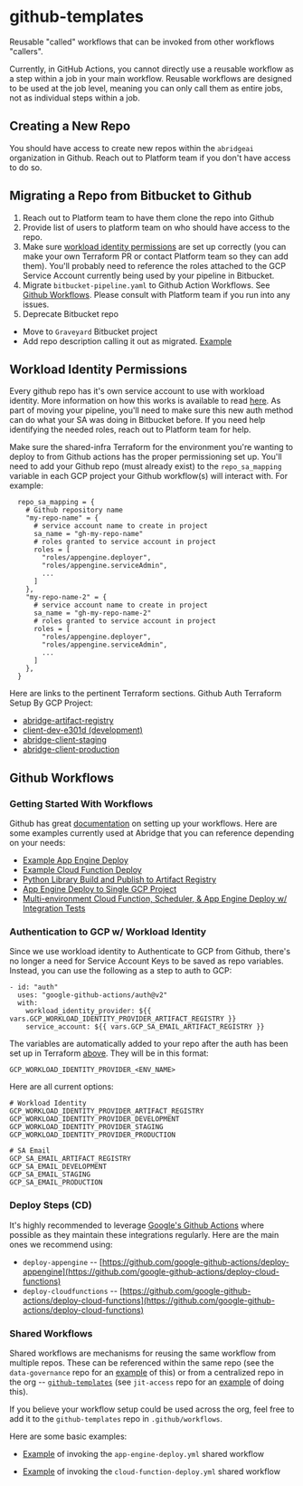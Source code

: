 # github-templates
Reusable "called" workflows that can be invoked from other workflows "callers". 

Currently, in GitHub Actions, you cannot directly use a reusable workflow as a step within a job in your main workflow. Reusable workflows are designed to be used at the job level, meaning you can only call them as entire jobs, not as individual steps within a job.

## Creating a New Repo 
You should have access to create new repos within the `abridgeai` organization in Github. Reach out to Platform team if you don't have access to do so. 

## Migrating a Repo from Bitbucket to Github

1. Reach out to Platform team to have them clone the repo into Github
2. Provide list of users to platform team on who should have access to the repo.
3. Make sure [workload identity permissions](#workload-identity-permissions) are set up correctly (you can make your own Terraform PR or contact Platform team so they can add them). You'll probably need to reference the roles attached to the GCP Service Account currently being used by your pipeline in Bitbucket.
4. Migrate `bitbucket-pipeline.yaml` to Github Action Workflows. See [Github Workflows](#github-workflows). Please consult with Platform team if you run into any issues.
5. Deprecate Bitbucket repo
  - Move to `Graveyard` Bitbucket project
  - Add repo description calling it out as migrated. [Example](https://bitbucket.org/abridge-ai/heimdall/src/main/)

## Workload Identity Permissions 

Every github repo has it's own service account to use with workload identity. More information on how this works is available to read [here](https://github.com/google-github-actions/auth?tab=readme-ov-file#workload-identity-federation-through-a-service-account). As part of moving your pipeline, you'll need to make sure this new auth method can do what your SA was doing in Bitbucket before. If you need help identifying the needed roles, reach out to Platform team for help. 

Make sure the shared-infra Terraform for the environment you're wanting to deploy to from Github actions has the proper permissioning set up. You'll need to add your Github repo (must already exist) to the `repo_sa_mapping` variable in each GCP project your Github workflow(s) will interact with. For example: 

```
  repo_sa_mapping = {
    # Github repository name
    "my-repo-name" = {
      # service account name to create in project
      sa_name = "gh-my-repo-name"
      # roles granted to service account in project
      roles = [
        "roles/appengine.deployer",
        "roles/appengine.serviceAdmin",
        ...
      ]
    },
    "my-repo-name-2" = {
      # service account name to create in project
      sa_name = "gh-my-repo-name-2"
      # roles granted to service account in project
      roles = [
        "roles/appengine.deployer",
        "roles/appengine.serviceAdmin",
        ...
      ]
    },
  }

```
Here are links to the pertinent Terraform sections. 
Github Auth Terraform Setup By GCP Project: 
- [abridge-artifact-registry](https://github.com/abridgeai/infrastructure/blob/4fd570ac41eb4022595227bf2bc179190e855308/tf-live/artifact-registry/shared-github-auth/terragrunt.hcl#L19)
- [client-dev-e301d (development)](https://github.com/abridgeai/infrastructure/blob/4fd570ac41eb4022595227bf2bc179190e855308/tf-live/development/shared-github-auth/terragrunt.hcl#L19)
- [abridge-client-staging](https://github.com/abridgeai/infrastructure/blob/4fd570ac41eb4022595227bf2bc179190e855308/tf-live/staging/shared-github-auth/terragrunt.hcl#L19)
- [abridge-client-production](https://github.com/abridgeai/infrastructure/blob/4fd570ac41eb4022595227bf2bc179190e855308/tf-live/production/shared-github-auth/terragrunt.hcl#L19)

## Github Workflows 

### Getting Started With Workflows

Github has great [documentation](https://docs.github.com/en/actions/using-workflows/about-workflows) on setting up your workflows. Here are some examples currently used at Abridge that you can reference depending on your needs: 
- [Example App Engine Deploy](https://github.com/abridgeai/github-templates/blob/main/examples/sample-app-engine-deploy.yml)
- [Example Cloud Function Deploy](https://github.com/abridgeai/github-templates/blob/main/examples/sample-app-engine-deploy.yml)
- [Python Library Build and Publish to Artifact Registry](https://github.com/abridgeai/heimdall/blob/main/.github/workflows/deploy.yml)
- [App Engine Deploy to Single GCP Project](https://github.com/abridgeai/jit-access/blob/main/.github/workflows/deploy-prod.yml)
- [Multi-environment Cloud Function, Scheduler, & App Engine Deploy w/ Integration Tests](https://github.com/abridgeai/data-governance/tree/main/.github/workflows)

### Authentication to GCP w/ Workload Identity

Since we use workload identity to Authenticate to GCP from Github, there's no longer a need for Service Account Keys to be saved as repo variables. Instead, you can use the following as a step to auth to GCP: 

```
- id: "auth"
  uses: "google-github-actions/auth@v2"
  with:
    workload_identity_provider: ${{ vars.GCP_WORKLOAD_IDENTITY_PROVIDER_ARTIFACT_REGISTRY }}
    service_account: ${{ vars.GCP_SA_EMAIL_ARTIFACT_REGISTRY }}
```

The variables are automatically added to your repo after the auth has been set up in Terraform [above](#workload-identity-permissions). They will be in this format: 

```
GCP_WORKLOAD_IDENTITY_PROVIDER_<ENV_NAME>

```
Here are all current options: 
```
# Workload Identity
GCP_WORKLOAD_IDENTITY_PROVIDER_ARTIFACT_REGISTRY
GCP_WORKLOAD_IDENTITY_PROVIDER_DEVELOPMENT
GCP_WORKLOAD_IDENTITY_PROVIDER_STAGING
GCP_WORKLOAD_IDENTITY_PROVIDER_PRODUCTION

# SA Email
GCP_SA_EMAIL_ARTIFACT_REGISTRY
GCP_SA_EMAIL_DEVELOPMENT
GCP_SA_EMAIL_STAGING
GCP_SA_EMAIL_PRODUCTION
```

### Deploy Steps (CD)

It's highly recommended to leverage [Google's Github Actions](https://github.com/google-github-actions) where possible as they maintain these integrations regularly. Here are the main ones we recommend using: 

- `deploy-appengine` -- [https://github.com/google-github-actions/deploy-appengine](https://github.com/google-github-actions/deploy-cloud-functions)
- `deploy-cloudfunctions` -- [https://github.com/google-github-actions/deploy-cloud-functions](https://github.com/google-github-actions/deploy-cloud-functions)

### Shared Workflows

Shared workflows are mechanisms for reusing the same workflow from multiple repos. These can be referenced within the same repo (see the `data-governance` repo for an [example](https://github.com/abridgeai/data-governance/tree/main/.github/workflows) of this) or from a centralized repo in the org -- [`github-templates`](https://github.com/abridgeai/github-templates) (see `jit-access` repo for an [example](https://github.com/abridgeai/jit-access/blob/main/.github/workflows/deploy-prod.yml) of doing this). 

If you believe your workflow setup could be used across the org, feel free to add it to the `github-templates` repo in `.github/workflows`. 

Here are some basic examples:

- [Example](examples/sample-app-engine-deploy.yml) of invoking the `app-engine-deploy.yml` shared workflow

- [Example](examples/sample-cloud-function-deploy.yml)  of invoking the `cloud-function-deploy.yml` shared workflow

